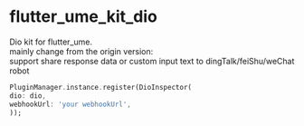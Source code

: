 # flutter_ume_kit_dio

Dio kit for flutter_ume.\
mainly change from the origin version:\
support share response data or custom input text to dingTalk/feiShu/weChat robot
```dart
PluginManager.instance.register(DioInspector(
dio: dio,
webhookUrl: 'your webhookUrl',
));
```
